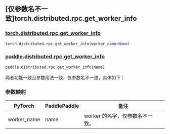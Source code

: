 ## [仅参数名不一致]torch.distributed.rpc.get_worker_info

### [torch.distributed.rpc.get_worker_info](https://pytorch.org/docs/stable/rpc.html#torch.distributed.rpc.get_worker_info)

```python
torch.distributed.rpc.get_worker_info(worker_name=None)
```

### [paddle.distributed.rpc.get_worker_info](https://www.paddlepaddle.org.cn/documentation/docs/zh/develop/api/paddle/distributed/rpc/get_worker_info_cn.html#cn-api-distributed-rpc-get-worker-info)

```python
paddle.distributed.rpc.get_worker_info(name)
```

两者功能一致且参数用法一致，仅参数名不一致，具体如下：

### 参数映射

| PyTorch     | PaddlePaddle | 备注                            |
| ----------- | ------------ | ------------------------------- |
| worker_name | name         | worker 的名字，仅参数名不一致。 |
